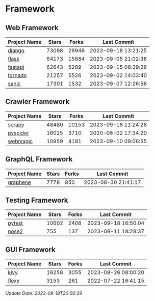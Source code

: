 # Framework

## Web Framework
| Project Name | Stars | Forks | Last Commit |
| ------------ | ----- | ----- | ----------- |
| [django](https://github.com/django/django) | 73098 | 29948 | 2023-09-18 13:21:25 |
| [flask](https://github.com/pallets/flask) | 64173 | 15884 | 2023-09-05 21:02:38 |
| [fastapi](https://github.com/tiangolo/fastapi) | 62643 | 5289 | 2023-09-15 08:39:26 |
| [tornado](https://github.com/tornadoweb/tornado) | 21257 | 5526 | 2023-09-02 14:03:40 |
| [sanic](https://github.com/sanic-org/sanic) | 17301 | 1532 | 2023-09-07 12:26:56 |

## Crawler Framework
| Project Name | Stars | Forks | Last Commit |
| ------------ | ----- | ----- | ----------- |
| [scrapy](https://github.com/scrapy/scrapy) | 48480 | 10153 | 2023-09-18 11:24:28 |
| [pyspider](https://github.com/binux/pyspider) | 16025 | 3710 | 2020-08-02 17:34:20 |
| [webmagic](https://github.com/code4craft/webmagic) | 10959 | 4181 | 2023-09-10 09:06:55 |

## GraphQL Framework
| Project Name | Stars | Forks | Last Commit |
| ------------ | ----- | ----- | ----------- |
| [graphene](https://github.com/graphql-python/graphene) | 7778 | 850 | 2023-08-30 21:41:17 |

## Testing Framework
| Project Name | Stars | Forks | Last Commit |
| ------------ | ----- | ----- | ----------- |
| [pytest](https://github.com/pytest-dev/pytest) | 10602 | 2408 | 2023-09-18 16:50:04 |
| [nose2](https://github.com/nose-devs/nose2) | 755 | 137 | 2023-09-11 18:28:37 |

## GUI Framework
| Project Name | Stars | Forks | Last Commit |
| ------------ | ----- | ----- | ----------- |
| [kivy](https://github.com/kivy/kivy) | 16258 | 3055 | 2023-08-26 08:00:20 |
| [flexx](https://github.com/flexxui/flexx) | 3153 | 261 | 2022-07-22 16:41:15 |

*Update Date: 2023-09-18T20:00:29*